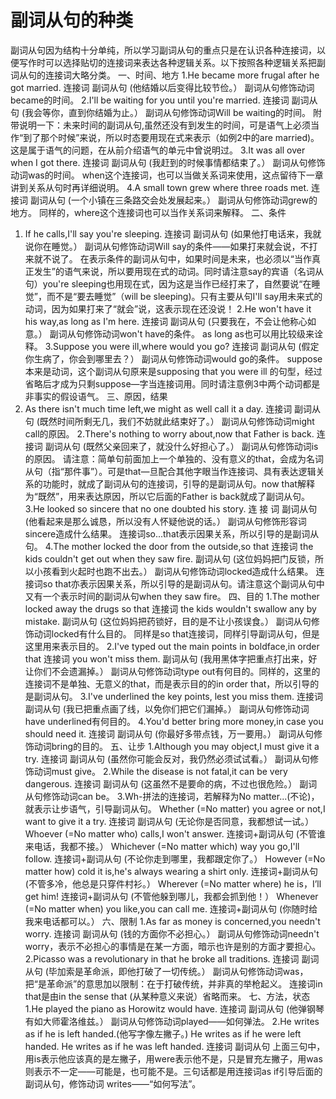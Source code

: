 # 副词从句的种类

副词从句因为结构十分单纯，所以学习副词从句的重点只是在认识各种连接词，以便写作时可以选择贴切的连接词来表达各种逻辑关系。以下按照各种逻辑关系把副词从句的连接词大略分类。
一、时间、地方
1.He became more frugal after he got married.
连接词 副词从句
(他结婚以后变得比较节俭。）
副词从句修饰动词became的时间。
2.I'll be waiting for you until you're married.
连接词 副词从句
(我会等你，直到你结婚为止。）
副词从句修饰动词Will be waiting的时间。
附带说明一下：未来时间的副词从句,虽然还没有到发生的时间，可是语气上必须当作“到了那个时候”来说，所以时态要用现在式来表示（如例2中的are married)。这是属于语气的问题，在从前介绍语气的单元中曾说明过。
3.It was all over when I got there.
连接词 副词从句
(我赶到的时候事情都结束了。）
副词从句修饰动词was的时间。
when这个连接词，也可以当做关系词来使用，这点留待下一章讲到关系从句时再详细说明。
4.A small town grew where three roads met.
连接词 副词从句
(一个小镇在三条路交会处发展起来。）
副词从句修饰动词grew的地方。
同样的，where这个连接词也可以当作关系词来解释。
二、条件
1. If he calls,I'll say you're sleeping.
连接词 副词从句
(如果他打电话来，我就说你在睡觉。）
副词从句修饰动词Will say的条件——如果打来就会说，不打来就不说了。
在表示条件的副词从句中，如果时间是未来，也必须以“当作真正发生”的语气来说，所以要用现在式的动词。同时请注意say的宾语（名词从句）you're sleeping也用现在式，因为这是当作已经打来了，自然要说“在睡觉”，而不是“要去睡觉”（will be sleeping)。只有主要从句I'll say用未来式的动词，因为如果打来了“就会”说，这表示现在还没说！
2.He won't have it his way,as long as I'm here.
连接词 副词从句
(只要我在，不会让他称心如意。）
副词从句修饰动词won't have的条件。
as long as也可以用比较级来诠释。
3.Suppose you were ill,where would you go?
连接词 副词从句
(假定你生病了，你会到哪里去？）
副词从句修饰动词would go的条件。
suppose本来是动词，这个副词从句原来是supposing that you were ill 的句型，经过省略后才成为只剩suppose—字当连接词用。同时请注意例3中两个动词都是非事实的假设语气。
三、原因，结果
1. As there isn't much time left,we might as well call it a day.
连接词 副词从句
(既然时间所剩无几，我们不妨就此结束好了。）
副词从句修饰动词might call的原因。
2.There's nothing to worry about,now that Father is back.
连接词 副词从句
(既然父亲回来了，就没什么好担心了。）
副词从句修饰动词is的原因。
请注意：简单句前面加上一个单独的、没有意义的that，会成为名词从句（指“那件事”）。可是that—旦配合其他字眼当作连接词、具有表达逻辑关系的功能时，就成了副词从句的连接词，引导的是副词从句。now that解释为“既然”，用来表达原因，所以它后面的Father is back就成了副词从句。
3.He looked so sincere that no one doubted his story.
连 接 词 副词从句
(他看起来是那么诚恳，所以没有人怀疑他说的话。）
副词从句修饰形容词sincere造成什么结果。
连接词so...that表示因果关系，所以引导的是副词从句。
4.The mother locked the door from the outside,so that
连接词
the kids couldn't get out when they saw fire.
副词从句
(这位妈妈把门反锁，所以小孩看到火起时也跑不出去。）
副词从句修饰动词locked造成什么结果。
连接词so that亦表示因果关系，所以引导的是副词从句。请注意这个副词从句中又有一个表示时间的副词从句when they saw fire。
四、目的
1.The mother locked away the drugs so that
连接词
the kids wouldn't swallow any by mistake.
副词从句
(这位妈妈把药锁好，目的是不让小孩误食。）
副词从句修饰动词locked有什么目的。
同样是so that连接词，同样引导副词从句，但是这里用来表示目的。
2.I've typed out the main points in boldface,in order that
连接词
you won't miss them.
副词从句
(我用黑体字把重点打出来，好让你们不会遗漏掉。）
副词从句修饰动词type out有何目的。同样的，这里的连接词不是单独、无意义的that，而是表示目的的in order that，所以引导的是副词从句。
3.I've underlined the key points, lest you miss them.
连接词 副词从句
(我已把重点画了线，以免你们把它们漏掉。）
副词从句修饰动词have underlined有何目的。
4.You'd better bring more money,in case you should need it.
连接词 副词从句
(你最好多带点钱，万一要用。）
副词从句修饰动词bring的目的。
五、让步
1.Although you may object,I must give it a try.
连接词 副词从句
(虽然你可能会反对，我仍然必须试试看。）
副词从句修饰动词must give。
2.While the disease is not fatal,it can be very dangerous.
连接词 副词从句
(这虽然不是要命的病，不过也很危险。）
副词从句修饰动词can be。
3.Wh-拼法的连接词，若解释为No matter...(不论)，就表示让步语气，引导副词从句。
Whether (=No matter) you agree or not,I want to give it a try.
连接词 副词从句
(无论你是否同意，我都想试一试。）
Whoever (=No matter who) calls,I won't answer.
连接词+副词从句
(不管谁来电话，我都不接。）
Whichever (=No matter which) way you go,I'll follow.
连接词+副词从句
(不论你走到哪里，我都跟定你了。）
However (=No matter how) cold it is,he's always wearing a shirt only.
连接词+副词从句
(不管多冷，他总是只穿件村衫。）
Wherever (=No matter where) he is，I’ll get him!
连接词+副词从句
(不管他躲到哪儿，我都会抓到他！）
Whenever (=No matter when) you like,you can call me.
连接词+副词从句
(你随时给我来电话都可以。）
六、限制
1.As far as money is concerned,you needn't worry.
连接词 副词从句
(钱的方面你不必担心。）
副词从句修饰动词needn't worry，表示不必担心的事情是在某一方面，暗示也许是别的方面才要担心。
2.Picasso was a revolutionary in that he broke all traditions.
连接词 副词从句
(毕加索是革命派，即他打破了一切传统。）
副词从句修饰动词was，把“是革命派”的意思加以限制：在于打破传统，并非真的举枪起义。
连接词in that是由in the sense that (从某种意义来说）省略而来。
七、方法，状态
1.He played the piano as Horowitz would have.
连接词 副词从句
(他弹钢琴有如大师霍洛维兹。）
副词从句修饰动词played——如何弹法。
2.He writes as if he is left handed.(他写字像左撇子。)
He writes as if he were left handed.
He writes as if he was left handed.
连接词 副词从句
上面三句中，用is表示他应该真的是左撇子，用were表示他不是，只是冒充左撇子，用was则表示不一定——可能是，也可能不是。三句话都是用连接词as if引导后面的副词从句，修饰动词 writes——“如何写法”。